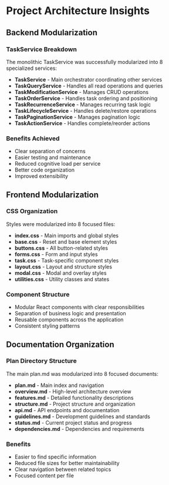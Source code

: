 # Project Architecture Insights

## Backend Modularization

### TaskService Breakdown
The monolithic TaskService was successfully modularized into 8 specialized services:

- **TaskService** - Main orchestrator coordinating other services
- **TaskQueryService** - Handles all read operations and queries
- **TaskModificationService** - Manages CRUD operations
- **TaskOrderService** - Handles task ordering and positioning
- **TaskRecurrenceService** - Manages recurring task logic
- **TaskLifecycleService** - Handles delete/restore operations
- **TaskPaginationService** - Manages pagination logic
- **TaskActionService** - Handles complete/reorder actions

### Benefits Achieved
- Clear separation of concerns
- Easier testing and maintenance
- Reduced cognitive load per service
- Better code organization
- Improved extensibility

## Frontend Modularization

### CSS Organization
Styles were modularized into 8 focused files:

- **index.css** - Main imports and global styles
- **base.css** - Reset and base element styles
- **buttons.css** - All button-related styles
- **forms.css** - Form and input styles
- **task.css** - Task-specific component styles
- **layout.css** - Layout and structure styles
- **modal.css** - Modal and overlay styles
- **utilities.css** - Utility classes and states

### Component Structure
- Modular React components with clear responsibilities
- Separation of business logic and presentation
- Reusable components across the application
- Consistent styling patterns

## Documentation Organization

### Plan Directory Structure
The main plan.md was modularized into 8 focused documents:

- **plan.md** - Main index and navigation
- **overview.md** - High-level architecture overview
- **features.md** - Detailed functionality descriptions
- **structure.md** - Project structure and organization
- **api.md** - API endpoints and documentation
- **guidelines.md** - Development guidelines and standards
- **status.md** - Current project status and progress
- **dependencies.md** - Dependencies and requirements

### Benefits
- Easier to find specific information
- Reduced file sizes for better maintainability
- Clear navigation between related topics
- Focused content per file 
